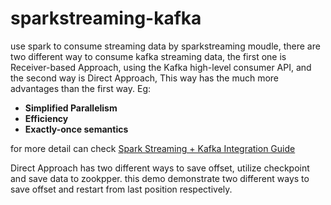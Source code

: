 # sparkstreaming-kafka

use spark to consume streaming data by sparkstreaming moudle, there are two different way to consume kafka streaming data, the first one is Receiver-based Approach, using the Kafka high-level consumer API, and the second way is Direct Approach, This way has the much more advantages than the first way. Eg:
* **Simplified Parallelism**
* **Efficiency**
* **Exactly-once semantics**

for more detail can check [Spark Streaming + Kafka Integration Guide](https://spark.apache.org/docs/2.2.0/streaming-kafka-0-8-integration.html)

Direct Approach has two different ways to save offset, utilize checkpoint and save data to zookpper.
this demo demonstrate two different ways to save offset and restart from last position respectively.
